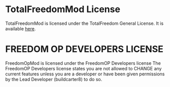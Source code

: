 # TotalFreedomMod License #

TotalFreedomMod is licensed under the TotalFreedom General License. It is available [here](https://github.com/TotalFreedom/License/blob/master/LICENSE.md).

# FREEDOM OP DEVELOPERS LICENSE #
FreedomOpMod is licensed under the FreedomOP Developers license
The FreedomOP Developers license states you are not allowed to CHANGE any current features unless you are a developer or have been given permissions by the Lead Developer (buildcarter8) to do so.
